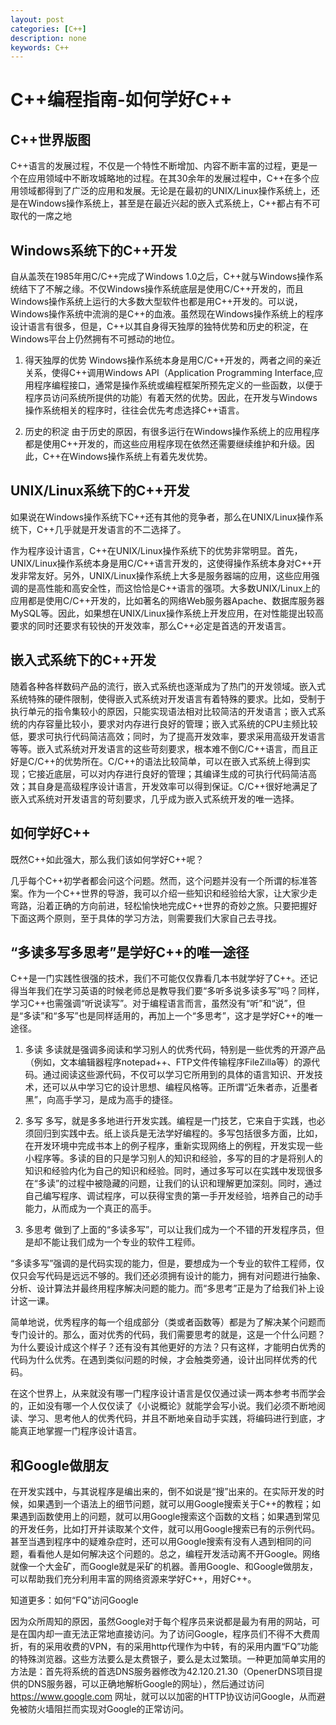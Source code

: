 ```yaml
---
layout: post
categories: [C++]
description: none
keywords: C++
---
```

# C++编程指南-如何学好C++

## C++世界版图
C++语言的发展过程，不仅是一个特性不断增加、内容不断丰富的过程，更是一个在应用领域中不断攻城略地的过程。在其30余年的发展过程中，C++在多个应用领域都得到了广泛的应用和发展。无论是在最初的UNIX/Linux操作系统上，还是在Windows操作系统上，甚至是在最近兴起的嵌入式系统上，C++都占有不可取代的一席之地

## Windows系统下的C++开发
自从盖茨在1985年用C/C++完成了Windows 1.0之后，C++就与Windows操作系统结下了不解之缘。不仅Windows操作系统底层是使用C/C++开发的，而且Windows操作系统上运行的大多数大型软件也都是用C++开发的。可以说，Windows操作系统中流淌的是C++的血液。虽然现在Windows操作系统上的程序设计语言有很多，但是，C++以其自身得天独厚的独特优势和历史的积淀，在Windows平台上仍然拥有不可撼动的地位。

1. 得天独厚的优势
Windows操作系统本身是用C/C++开发的，两者之间的亲近关系，使得C++调用Windows API（Application Programming Interface,应用程序编程接口，通常是操作系统或编程框架所预先定义的一些函数，以便于程序员访问系统所提供的功能）有着天然的优势。因此，在开发与Windows操作系统相关的程序时，往往会优先考虑选择C++语言。

2. 历史的积淀
由于历史的原因，有很多运行在Windows操作系统上的应用程序都是使用C++开发的，而这些应用程序现在依然还需要继续维护和升级。因此，C++在Windows操作系统上有着先发优势。

## UNIX/Linux系统下的C++开发
如果说在Windows操作系统下C++还有其他的竞争者，那么在UNIX/Linux操作系统下，C++几乎就是开发语言的不二选择了。

作为程序设计语言，C++在UNIX/Linux操作系统下的优势非常明显。首先，UNIX/Linux操作系统本身是用C/C++语言开发的，这使得操作系统本身对C++开发非常友好。另外，UNIX/Linux操作系统上大多是服务器端的应用，这些应用强调的是高性能和高安全性，而这恰恰是C++语言的强项。大多数UNIX/Linux上的应用都是使用C/C++开发的，比如著名的网络Web服务器Apache、数据库服务器MySQL等。因此，如果想在UNIX/Linux操作系统上开发应用，在对性能提出较高要求的同时还要求有较快的开发效率，那么C++必定是首选的开发语言。

## 嵌入式系统下的C++开发
随着各种各样数码产品的流行，嵌入式系统也逐渐成为了热门的开发领域。嵌入式系统特殊的硬件限制，使得嵌入式系统对开发语言有着特殊的要求。比如，受制于执行单元的指令集较小的原因，只能实现语法相对比较简洁的开发语言；嵌入式系统的内存容量比较小，要求对内存进行良好的管理；嵌入式系统的CPU主频比较低，要求可执行代码简洁高效；同时，为了提高开发效率，要求采用高级开发语言等等。嵌入式系统对开发语言的这些苛刻要求，根本难不倒C/C++语言，而且正好是C/C++的优势所在。C/C++的语法比较简单，可以在嵌入式系统上得到实现；它接近底层，可以对内存进行良好的管理；其编译生成的可执行代码简洁高效；其自身是高级程序设计语言，开发效率可以得到保证。C/C++很好地满足了嵌入式系统对开发语言的苛刻要求，几乎成为嵌入式系统开发的唯一选择。

## 如何学好C++
既然C++如此强大，那么我们该如何学好C++呢？

几乎每个C++初学者都会问这个问题。然而，这个问题并没有一个所谓的标准答案。作为一个C++世界的导游，我可以介绍一些知识和经验给大家，让大家少走弯路，沿着正确的方向前进，轻松愉快地完成C++世界的奇妙之旅。只要把握好下面这两个原则，至于具体的学习方法，则需要我们大家自己去寻找。

## “多读多写多思考”是学好C++的唯一途径
C++是一门实践性很强的技术，我们不可能仅仅靠看几本书就学好了C++。还记得当年我们在学习英语的时候老师总是教导我们要“多听多说多读多写”吗？同样，学习C++也需强调“听说读写”。对于编程语言而言，虽然没有“听”和“说”，但是“多读”和“多写”也是同样适用的，再加上一个“多思考”，这才是学好C++的唯一途径。

1. 多读
   多读就是强调多阅读和学习别人的优秀代码，特别是一些优秀的开源产品（例如，文本编辑器程序notepad++、FTP文件传输程序FileZilla等）的源代码。通过阅读这些源代码，不仅可以学习它所用到的具体的语言知识、开发技术，还可以从中学习它的设计思想、编程风格等。正所谓“近朱者赤，近墨者黑”，向高手学习，是成为高手的捷径。

2. 多写
   多写，就是多多地进行开发实践。编程是一门技艺，它来自于实践，也必须回归到实践中去。纸上谈兵是无法学好编程的。多写包括很多方面，比如，在开发环境中完成书本上的例子程序，重新实现网络上的例程，开发实现一些小程序等。多读的目的只是学习别人的知识和经验，多写的目的才是将别人的知识和经验内化为自己的知识和经验。同时，通过多写可以在实践中发现很多在“多读”的过程中被隐藏的问题，让我们的认识和理解更加深刻。同时，通过自己编写程序、调试程序，可以获得宝贵的第一手开发经验，培养自己的动手能力，从而成为一个真正的高手。

3. 多思考
   做到了上面的“多读多写”，可以让我们成为一个不错的开发程序员，但是却不能让我们成为一个专业的软件工程师。

“多读多写”强调的是代码实现的能力，但是，要想成为一个专业的软件工程师，仅仅只会写代码是远远不够的。我们还必须拥有设计的能力，拥有对问题进行抽象、分析、设计算法并最终用程序解决问题的能力。而“多思考”正是为了给我们补上设计这一课。

简单地说，优秀程序的每一个组成部分（类或者函数等）都是为了解决某个问题而专门设计的。那么，面对优秀的代码，我们需要思考的就是，这是一个什么问题？为什么要设计成这个样子？还有没有其他更好的方法？只有这样，才能明白优秀的代码为什么优秀。在遇到类似问题的时候，才会触类旁通，设计出同样优秀的代码。

在这个世界上，从来就没有哪一门程序设计语言是仅仅通过读一两本参考书而学会的，正如没有哪一个人仅仅读了《小说概论》就能学会写小说。我们必须不断地阅读、学习、思考他人的优秀代码，并且不断地亲自动手实践，将编码进行到底，才能真正地掌握一门程序设计语言。

## 和Google做朋友
在开发实践中，与其说程序是编出来的，倒不如说是“搜”出来的。在实际开发的时候，如果遇到一个语法上的细节问题，就可以用Google搜索关于C++的教程；如果遇到函数使用上的问题，就可以用Google搜索这个函数的文档；如果遇到常见的开发任务，比如打开并读取某个文件，就可以用Google搜索已有的示例代码。甚至当遇到程序中的疑难杂症时，还可以用Google搜索有没有人遇到相同的问题，看看他人是如何解决这个问题的。总之，编程开发活动离不开Google。网络就像一个大金矿，而Google就是采矿的机器。善用Google、和Google做朋友，可以帮助我们充分利用丰富的网络资源来学好C++，用好C++。

知道更多：如何“FQ”访问Google

因为众所周知的原因，虽然Google对于每个程序员来说都是最为有用的网站，可是在国内却一直无法正常地直接访问。为了访问Google，程序员们不得不大费周折，有的采用收费的VPN，有的采用http代理作为中转，有的采用内置“FQ”功能的特殊浏览器。这些方法要么是太费银子，要么是太过繁琐。一种更加简单实用的方法是：首先将系统的首选DNS服务器修改为42.120.21.30（OpenerDNS项目提供的DNS服务器，可以正确地解析Google的网址），然后通过访问 https://www.google.com 网址，就可以以加密的HTTP协议访问Google，从而避免被防火墙阻拦而实现对Google的正常访问。